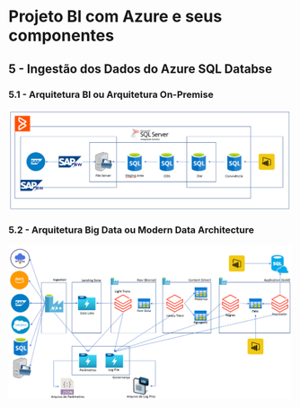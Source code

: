 # Projeto BI com Azure e seus componentes

## 5 - Ingestão dos Dados do Azure SQL Databse

### 5.1 - Arquitetura BI ou Arquitetura On-Premise

![Image](./imagens/24_arquitetura_bi.png)

### 5.2 - Arquitetura Big Data ou Modern Data Architecture

![Image](./imagens/25_arquitetura_bigdata.png)